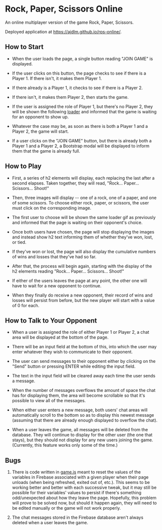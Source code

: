 # Rock, Paper, Scissors Online

An online multiplayer version of the game Rock, Paper, Scissors.

Deployed application at https://ajdlm.github.io/rps-online/.

## How to Start

* When the user loads the page, a single button reading "JOIN GAME" is displayed.

* If the user clicks on this button, the page checks to see if there is a Player 1. If there isn't, it makes them Player 1.

* If there already is a Player 1, it checks to see if there is a Player 2.

* If there isn't, it makes them Player 2, then starts the game.

* If the user is assigned the role of Player 1, but there's no Player 2, they will be shown the following [loader](assets/images/loader.gif) and informed that the game is waiting for an opponent to show up.

* Whatever the case may be, as soon as there is both a Player 1 and a Player 2, the game will start.

* If a user clicks on the "JOIN GAME" button, but there is already both a Player 1 and a Player 2, a Bootstrap modal will be displayed to inform them that the game is already full.

## How to Play

* First, a series of h2 elements will display, each replacing the last after a second elapses. Taken together, they will read, "Rock... Paper... Scissors... Shoot!"

* Then, three images will display -- one of a rock, one of a paper, and one of some scissors. To choose either rock, paper, or scissors, the user must click on the corresponding image.

* The first user to choose will be shown the same loader gif as previously and informed that the page is waiting on their opponent's choice.

* Once both users have chosen, the page will stop displaying the images and instead show h2 text informing them of whether they've won, lost, or tied.

* If they've won or lost, the page will also display the cumulative numbers of wins and losses that they've had so far.

* After that, the process will begin again, starting with the display of the h2 elements reading "Rock... Paper... Scissors... Shoot!"

* If either of the users leaves the page at any point, the other one will have to wait for a new opponent to continue.

* When they finally do receive a new opponent, their record of wins and losses will persist from before, but the new player will start with a value of 0 for each.

## How to Talk to Your Opponent

* When a user is assigned the role of either Player 1 or Player 2, a chat area will be displayed at the bottom of the page.

* There will be an input field at the bottom of this, into which the user may enter whatever they wish to communicate to their opponent.

* The user can send messages to their opponent either by clicking on the "Send" button or pressing ENTER while editing the input field.

* The text in the input field will be cleared away each time the user sends a message.

* When the number of messages overflows the amount of space the chat has for displaying them, the area will become scrollable so that it's possible to view all of the messages.

* When either user enters a new message, both users' chat areas will automatically scroll to the bottom so as to display this newest message (assuming that there are already enough displayed to overflow the chat).

* When a user leaves the game, all messages will be deleted from the database. They will continue to display for the other user (the one that stays), but they should not display for any new users joining the game. (Currently, this feature works only some of the time.)

## Bugs

1. There is code written in [game.js](assets/javascript/game.js) meant to reset the values of the variables in Firebase associated with a given player when their page unloads (when being refreshed, exited out of, etc.). This seems to be working better and better with each successive tweak, but it may still be possible for their variables' values to persist if there's something odd/unexpected about how they leave the page. Hopefully, this problem will prove to be solved now, but should it happen again, they will need to be edited manually or the game will not work properly.

2. The chat messages stored in the Firebase database aren't always deleted when a user leaves the game.

